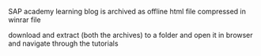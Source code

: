 SAP academy learning blog is archived as offline html file compressed in winrar file

download and extract (both the archives) to a folder and open it in browser and navigate through the tutorials
